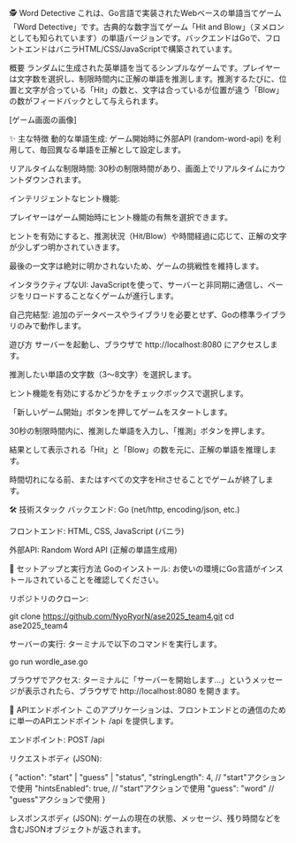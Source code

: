 🕵️ Word Detective
これは、Go言語で実装されたWebベースの単語当てゲーム「Word Detective」です。古典的な数字当てゲーム「Hit and Blow」（ヌメロンとしても知られています）の単語バージョンです。バックエンドはGoで、フロントエンドはバニラHTML/CSS/JavaScriptで構築されています。

概要
ランダムに生成された英単語を当てるシンプルなゲームです。プレイヤーは文字数を選択し、制限時間内に正解の単語を推測します。推測するたびに、位置と文字が合っている「Hit」の数と、文字は合っているが位置が違う「Blow」の数がフィードバックとして与えられます。

[ゲーム画面の画像]

✨ 主な特徴
動的な単語生成: ゲーム開始時に外部API (random-word-api) を利用して、毎回異なる単語を正解として設定します。

リアルタイムな制限時間: 30秒の制限時間があり、画面上でリアルタイムにカウントダウンされます。

インテリジェントなヒント機能:

プレイヤーはゲーム開始時にヒント機能の有無を選択できます。

ヒントを有効にすると、推測状況（Hit/Blow）や時間経過に応じて、正解の文字が少しずつ明かされていきます。

最後の一文字は絶対に明かされないため、ゲームの挑戦性を維持します。

インタラクティブなUI: JavaScriptを使って、サーバーと非同期に通信し、ページをリロードすることなくゲームが進行します。

自己完結型: 追加のデータベースやライブラリを必要とせず、Goの標準ライブラリのみで動作します。

遊び方
サーバーを起動し、ブラウザで http://localhost:8080 にアクセスします。

推測したい単語の文字数（3〜8文字）を選択します。

ヒント機能を有効にするかどうかをチェックボックスで選択します。

「新しいゲーム開始」ボタンを押してゲームをスタートします。

30秒の制限時間内に、推測した単語を入力し、「推測」ボタンを押します。

結果として表示される「Hit」と「Blow」の数を元に、正解の単語を推理します。

時間切れになる前、またはすべての文字をHitさせることでゲームが終了します。

🛠️ 技術スタック
バックエンド: Go (net/http, encoding/json, etc.)

フロントエンド: HTML, CSS, JavaScript (バニラ)

外部API: Random Word API (正解の単語生成用)

🚀 セットアップと実行方法
Goのインストール:
お使いの環境にGo言語がインストールされていることを確認してください。

リポジトリのクローン:

git clone https://github.com/NyoRyorN/ase2025_team4.git
cd ase2025_team4

サーバーの実行:
ターミナルで以下のコマンドを実行します。

go run wordle_ase.go

ブラウザでアクセス:
ターミナルに「サーバーを開始します...」というメッセージが表示されたら、ブラウザで http://localhost:8080 を開きます。

📡 APIエンドポイント
このアプリケーションは、フロントエンドとの通信のために単一のAPIエンドポイント /api を提供します。

エンドポイント: POST /api

リクエストボディ (JSON):

{
  "action": "start" | "guess" | "status",
  "stringLength": 4,         // "start"アクションで使用
  "hintsEnabled": true,      // "start"アクションで使用
  "guess": "word"          // "guess"アクションで使用
}

レスポンスボディ (JSON):
ゲームの現在の状態、メッセージ、残り時間などを含むJSONオブジェクトが返されます。
